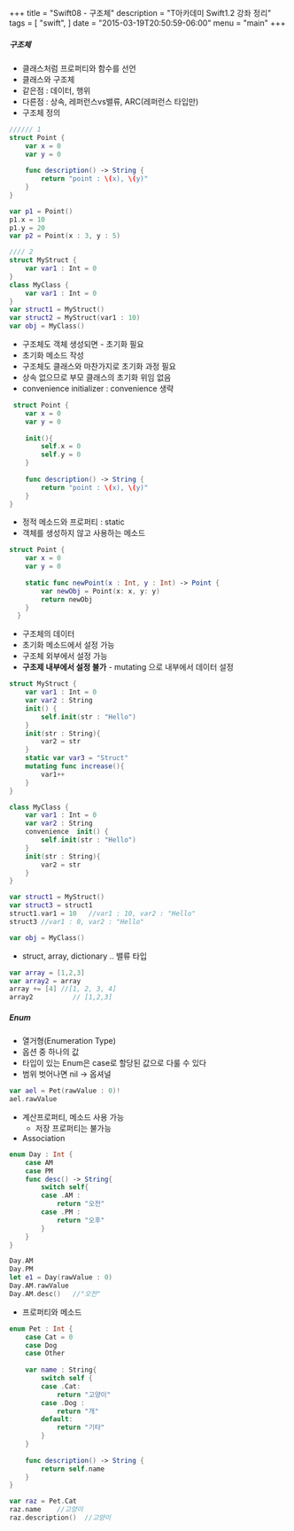 +++
title = "Swift08 - 구조체"
description = "T아카데미 Swift1.2 강좌 정리"
tags = [
    "swift",
]
date = "2015-03-19T20:50:59-06:00"
menu = "main"
+++

##### 구조체

- 클래스처럼 프로퍼티와 함수를 선언
- 클래스와 구조체
 - 같은점 : 데이터, 행위
 - 다른점 : 상속, 레퍼런스vs밸류, ARC(레퍼런스 타입만)
- 구조체 정의

```swift
////// 1
struct Point {
    var x = 0
    var y = 0
    
    func description() -> String {
        return "point : \(x), \(y)"
    }
}

var p1 = Point()
p1.x = 10
p1.y = 20
var p2 = Point(x : 3, y : 5)

//// 2
struct MyStruct {
    var var1 : Int = 0
}
class MyClass {
    var var1 : Int = 0
}
var struct1 = MyStruct()
var struct2 = MyStruct(var1 : 10)
var obj = MyClass()
```

- 구조체도 객체 생성되면 - 초기화 필요
- 초기화 메소드 작성
 - 구조체도 클래스와 마찬가지로 초기화 과정 필요
 - 상속 없으므로 부모 클래스의 초기화 위임 없음
 - convenience initializer : convenience 생략
 
```swift
 struct Point {
    var x = 0
    var y = 0
    
    init(){
        self.x = 0
        self.y = 0
    }
    
    func description() -> String {
        return "point : \(x), \(y)"
    }
}
```

- 정적 메소드와 프로퍼티 : static
 - 객체를 생성하지 않고 사용하는 메소드
 
```swift
struct Point {
    var x = 0
    var y = 0
    
    static func newPoint(x : Int, y : Int) -> Point {
        var newObj = Point(x: x, y: y)
        return newObj
    }
  }
```

- 구조체의 데이터
 - 초기화 메소드에서 설정 가능
 - 구조체 외부에서 설정 가능
 - **구초제 내부에서 설정 불가**
       - mutating 으로 내부에서 데이터 설정
       
```swift
struct MyStruct {
    var var1 : Int = 0
    var var2 : String
    init() {
        self.init(str : "Hello")
    }
    init(str : String){
        var2 = str
    }
    static var var3 = "Struct"
    mutating func increase(){
        var1++
    }
}

class MyClass {
    var var1 : Int = 0
    var var2 : String
    convenience  init() {
        self.init(str : "Hello")
    }
    init(str : String){
        var2 = str
    }
}

var struct1 = MyStruct()
var struct3 = struct1
struct1.var1 = 10   //var1 : 10, var2 : "Hello"
struct3 //var1 : 0, var2 : "Hello"

var obj = MyClass()
```

- struct, array, dictionary .. 밸류 타입

```swift
var array = [1,2,3]
var array2 = array
array += [4] //[1, 2, 3, 4]
array2          // [1,2,3]
```

##### Enum

- 열거형(Enumeration Type)
- 옵션 중 하나의 값
- 타입이 있는 Enum은 case로 할당된 값으로 다룰 수 있다
- 범위 벗어나면 nil -> 옵셔널

```swift
var ael = Pet(rawValue : 0)!
ael.rawValue
```

- 계산프로퍼티, 메소드 사용 가능
  - 저장 프로퍼티는 불가능
- Association

```swift
enum Day : Int {
    case AM
    case PM
    func desc() -> String{
        switch self{
        case .AM :
            return "오전"
        case .PM :
            return "오후"
        }
    }
}

Day.AM
Day.PM
let e1 = Day(rawValue : 0)
Day.AM.rawValue
Day.AM.desc()   //"오전"
```

- 프로퍼티와 메소드

```swift
enum Pet : Int {
    case Cat = 0
    case Dog
    case Other
    
    var name : String{
        switch self {
        case .Cat:
            return "고양이"
        case .Dog :
            return "개"
        default:
            return "기타"
        }
    }
    
    func description() -> String {
        return self.name
    }
}

var raz = Pet.Cat
raz.name    //고양이
raz.description()  //고양이
```
